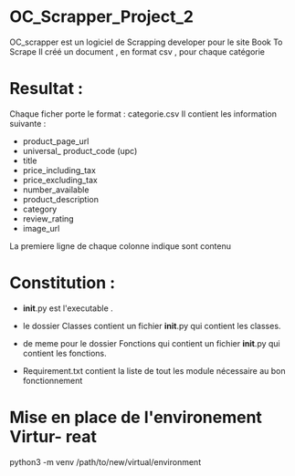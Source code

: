 # OC_Scrapper_Project_2

OC_scrapper est un logiciel de Scrapping developer pour le site Book To Scrape 
Il créé un document , en format csv , pour chaque catégorie 

# Resultat : 
Chaque ficher porte le format : categorie.csv 
Il contient les information suivante : 
- product_page_url
- universal_ product_code (upc)
- title
- price_including_tax
- price_excluding_tax
- number_available
- product_description
- category
- review_rating
- image_url

La premiere ligne de chaque colonne indique sont contenu 

# Constitution :

- __init__.py est l'executable .

- le dossier Classes contient un fichier __init__.py qui contient les classes.
- de meme pour le dossier Fonctions qui contient un fichier __init__.py qui contient les fonctions.

- Requirement.txt contient la liste de tout les module nécessaire au bon fonctionnement
# Mise en place de l'environement Virtur- reat
python3 -m venv /path/to/new/virtual/environment
